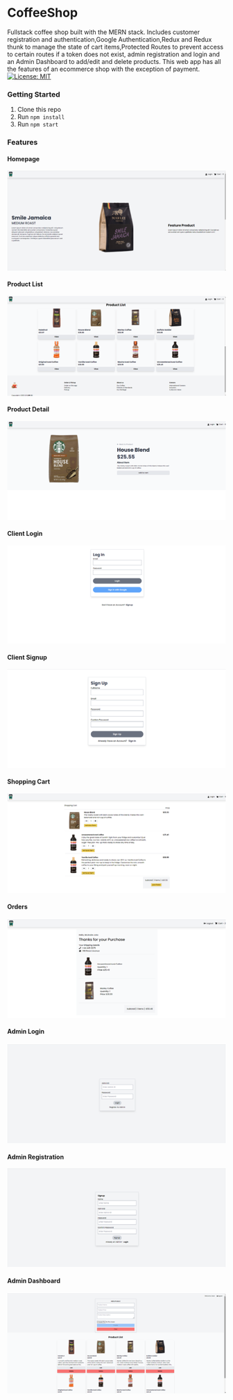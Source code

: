 # CoffeeShop
Fullstack coffee shop built with the MERN stack. Includes customer registration and authentication,Google Authentication,Redux and Redux thunk to manage the state of cart items,Protected Routes to prevent access to certain routes if a token does not exist, admin registration and login and an Admin Dashboard to add/edit and delete products. This web app has all the features of an ecommerce shop with the exception of payment.
[![License: MIT](https://img.shields.io/badge/License-MIT-yellow.svg)](https://opensource.org/licenses/MIT)

### Getting Started
1. Clone this repo
2. Run ```npm install```
3. Run ```npm start ```

### Features
#### Homepage
![Alt Text](https://github.com/DTGlov/CoffeeShop/blob/main/readme%20images/homepage.png)
#### Product List
![Alt Text](https://github.com/DTGlov/CoffeeShop/blob/main/readme%20images/homepage%20productlist.png)
#### Product Detail
![Alt Text](https://github.com/DTGlov/CoffeeShop/blob/main/readme%20images/Product%20detail.png)
#### Client Login
![Alt Text](https://github.com/DTGlov/CoffeeShop/blob/main/readme%20images/client%20login.png)
#### Client Signup
![Alt Text](https://github.com/DTGlov/CoffeeShop/blob/main/readme%20images/client%20signup.png)
#### Shopping Cart
![Alt Text](https://github.com/DTGlov/CoffeeShop/blob/main/readme%20images/shopping%20cart.png)
#### Orders
![Alt Text](https://github.com/DTGlov/CoffeeShop/blob/main/readme%20images/checkout.png)
#### Admin Login
![Alt Text](https://github.com/DTGlov/CoffeeShop/blob/main/readme%20images/Admin%20Login.png)
#### Admin Registration
![Alt Text](https://github.com/DTGlov/CoffeeShop/blob/main/readme%20images/Admin%20Signup.png)
#### Admin Dashboard
![Alt Text](https://github.com/DTGlov/CoffeeShop/blob/main/readme%20images/Admin%20Dashboard.png)

